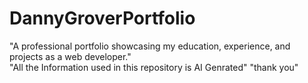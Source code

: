 # DannyGroverPortfolio
"A professional portfolio showcasing my education, experience, and projects as a web developer."
<br>
"All the Information used in this repository is AI Genrated"
"thank you"
